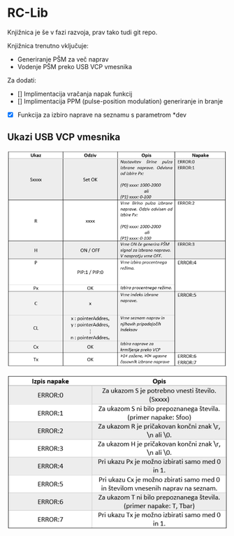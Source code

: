 # RC-Lib

Knjižnica je še v fazi razvoja, prav tako tudi git repo.

Knjižnica trenutno vključuje:
- Generiranje PŠM za več naprav
- Vodenje PŠM preko USB VCP vmesnika

Za dodati:
- [] Implimentacija vračanja napak funkcij
- [] Implimentacija PPM (pulse-position modulation) generiranje in branje
- [x] Funkcija za izbiro naprave na seznamu s parametrom *dev

## Ukazi USB VCP vmesnika

![Ukazi](Resources/Ukazi.png)

![Napake](Resources/Napake.png)
